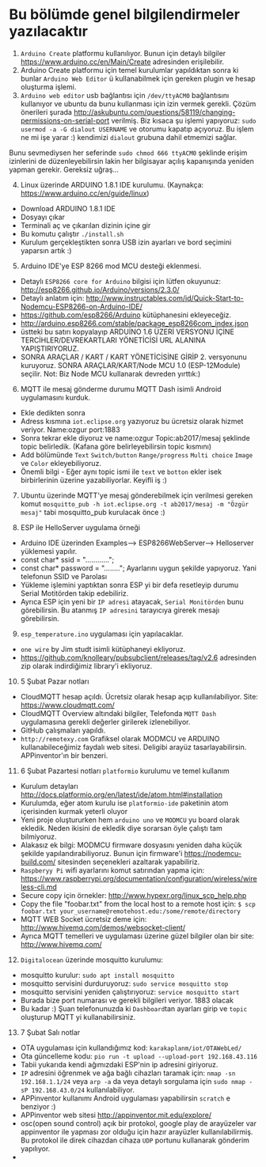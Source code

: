 # Bu bölümde genel bilgilendirmeler yazılacaktır

1. `Arduino Create` platformu kullanılıyor. Bunun için detaylı bilgiler https://www.arduino.cc/en/Main/Create adresinden erişilebilir.
2. Arduino Create platformu için temel kurulumlar yapıldıktan sonra ki bunlar `Arduino Web Editor` ü kullanabilmek için gereken plugin ve hesap oluşturma işlemi.
3. `Arduino web editor` usb bağlantısı için `/dev/ttyACM0` bağlantısını kullanıyor ve ubuntu da bunu kullanması için izin vermek gerekli. Çözüm önerileri şurada http://askubuntu.com/questions/58119/changing-permissions-on-serial-port verilmiş.
Biz kısaca şu işlemi yapıyoruz: `sudo usermod -a -G dialout USERNAME` ve otorumu kapatıp açıyoruz. Bu işlem ne mi işe yarar :) kendimizi `dialout` grubuna dahil etmemizi sağlar.

  Bunu sevmediysen her seferinde `sudo chmod 666 ttyACM0` şeklinde erişim izinlerini de düzenleyebilirsin lakin her bilgisayar açılış kapanışında yeniden yapman gerekir. Gereksiz uğraş...

4. Linux üzerinde ARDUINO 1.8.1 IDE kurulumu. (Kaynakça: https://www.arduino.cc/en/guide/linux)
 * Download ARDUINO 1.8.1 IDE
 * Dosyayı çıkar
 * Terminali aç ve çıkarılan dizinin içine gir
 * Bu komutu çalıştır `./install.sh`
 * Kurulum gerçekleştikten sonra USB izin ayarları ve bord seçimini yaparsın artık :)

5. Arduino IDE'ye ESP 8266 mod MCU desteği eklenmesi.
 * Detaylı `ESP8266 core for Arduino` bilgisi için lütfen okuyunuz: http://esp8266.github.io/Arduino/versions/2.3.0/
 * Detaylı anlatım için: http://www.instructables.com/id/Quick-Start-to-Nodemcu-ESP8266-on-Arduino-IDE/
 * https://github.com/esp8266/Arduino kütüphanesini ekleyeceğiz.
 * http://arduino.esp8266.com/stable/package_esp8266com_index.json
 * üstteki bu satırı kopyalayıp ARDUİNO 1.6 ÜZERİ VERSYONU İÇİNE TERCİHLER/DEVREKARTLARI YÖNETİCİSİ URL ALANINA YAPIŞTIRIYORUZ.
 * SONRA ARAÇLAR / KART / KART YÖNETİCİSİNE GİRİP 2. versyonunu kuruyoruz. SONRA ARAÇLAR/KART/Node MCU 1.0 (ESP-12Module) seçilir.  Not: Biz Node MCU kullanarak devreden yırttık:)

6. MQTT ile mesaj gönderme durumu MQTT Dash isimli Android uygulamasını kurduk.
  * Ekle dedikten sonra
  * Adress kısmına `iot.eclipse.org` yazıyoruz bu ücretsiz olarak hizmet veriyor. Name:ozgur port:1883
  * Sonra tekrar ekle diyoruz ve name:ozgur Topic:ab2017/mesaj şeklinde topic belirledik. (Kafana göre belirleyebilirsin topic kısmını)
  * Add bölümünde `Text` `Switch/button` `Range/progress` `Multi choice` `Image` ve `Color` ekleyebiliyoruz.
  * Önemli bilgi - Eğer aynı topic ismi ile `text` ve `botton` ekler isek birbirlerinin üzerine yazabiliyorlar. Keyifli iş :)
7. Ubuntu üzerinde MQTT'ye mesaj gönderebilmek için verilmesi gereken komut `mosquitto_pub -h iot.eclipse.org -t ab2017/mesaj -m "Özgür mesaj"` tabi mosquitto_pub kurulacak önce :)

8. ESP ile HelloServer uygulama örneği
 * Arduino IDE üzerinden Examples--> ESP8266WebServer--> Helloserver yüklemesi yapılır.
 * const char* ssid = "............";
 * const char* password = "........";  Ayarlarını uygun şekilde yapıyoruz. Yani telefonun SSID ve Parolası
 * Yükleme işlemini yaptıktan sonra ESP yi bir defa resetleyip durumu Serial Motitörden takip edebiliriz.
 * Ayrıca ESP için yeni bir `IP adresi` atayacak, `Serial Monitörden` bunu görebilirsin. Bu atanmış `IP adresini` tarayıcıya girerek mesajı görebilirsin.

9. `esp_temperature.ino` uygulaması için yapılacaklar.
 * `one wire` by Jim studt isimli kütüphaneyi ekliyoruz.
 * https://github.com/knolleary/pubsubclient/releases/tag/v2.6 adresinden zip olarak indirdiğimiz library'i ekliyoruz.

10. 5 Şubat Pazar notları
 * CloudMQTT hesap açıldı. Ücretsiz olarak hesap açıp kullanılabiliyor. Site: https://www.cloudmqtt.com/
 * CloudMQTT Overview altındaki bilgiler, Telefonda `MQTT Dash` uygulamasına gerekli değerler girilerek izlenebiliyor.
 * GitHub çalışmaları yapıldı.
 * `http://remotexy.com` Grafiksel olarak MODMCU ve ARDUINO kullanabileceğimiz faydalı web sitesi. Deligibi arayüz tasarlayabilirsin. APPinventor'ın bir benzeri.

11. 6 Şubat Pazartesi notları `platformio` kurulumu ve temel kullanım
 * Kurulum detayları http://docs.platformio.org/en/latest/ide/atom.html#installation
 * Kurulumda, eğer atom kurulu ise `platformio-ide` paketinin atom içerisinden kurmak yeterli oluyor
 * Yeni proje oluştururken hem `arduino uno` ve `MODMCU` yu board olarak ekledik. Neden ikisini de ekledik diye sorarsan öyle çalıştı tam bilmiyoruz.
 * Alakasız ek bilgi: MODMCU firmware dosyasını yeniden daha küçük şekilde yapılandırabiliyoruz. Bunun için firmware'i https://nodemcu-build.com/ sitesinden seçenekleri azaltarak yapabiliriz.
 * `Raspberyy Pi` wifi ayarlarını komut satırından yapma için: https://www.raspberrypi.org/documentation/configuration/wireless/wireless-cli.md
 * Secure copy için örnekler: http://www.hypexr.org/linux_scp_help.php
 * Copy the file "foobar.txt" from the local host to a remote host için: `$ scp foobar.txt your_username@remotehost.edu:/some/remote/directory`
 * MQTT WEB Socket ücretsiz deme için: http://www.hivemq.com/demos/websocket-client/
 * Ayrıca MQTT temelleri ve uygulaması üzerine güzel bilgiler olan bir site: http://www.hivemq.com/

12. `Digitalocean` üzerinde mosquitto kurulumu:
 * mosquitto kurulur: `sudo apt install mosquitto`
 * mosquitto servisini durduruyoruz: `sudo service mosquitto stop`
 * mosquitto servisini yeniden çalıştırıyoruz: `service mosquitto start`
 * Burada bize port numarası ve gerekli bilgileri veriyor. 1883 olacak
 * Bu kadar :) Şuan telefonunuzda ki `Dashboard`tan ayarları girip ve `topic` oluşturup MQTT yi kullanabilirsiniz.

13. 7 Şubat Salı notlar
 * OTA uygulaması için kullandığımız kod: `karakaplanm/iot/OTAWebLed/`
 * Ota güncelleme kodu: `pio run -t upload --upload-port 192.168.43.116`
 * Tabii yukarıda kendi ağımızdaki ESP'nin ip adresini giriyoruz.
 * `IP` adresini öğrenmek ve ağa bağlı cihazları taramak için: `nmap -sn 192.168.1.1/24` veya `arp -a` da veya detaylı sorgulama için `sudo nmap -sP 192.168.43.0/24` kullanılabiliyor.
 * APPinventor kullanımı Android uygulaması yapabilirsin `scratch` e benziyor :)
 * APPinventor web sitesi http://appinventor.mit.edu/explore/
 * osc(open sound control) açık bir protokol, google play de arayüzeler var appinventor ile yapması zor olduğu için hazır arayüzler kullanılabilirmiş. Bu protokol ile direk cihazdan cihaza `UDP` portunu kullanarak gönderim yapılıyor.
 * 
